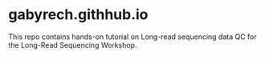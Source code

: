 # gabyrech.githhub.io

This repo contains hands-on tutorial on Long-read sequencing data QC for the Long-Read Sequencing Workshop.
